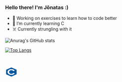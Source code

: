 ### Hello there! I'm Jônatas :)




- 🔭 Working on exercises to learn how to code better
- 🗿 I’m currently learning C
- ☠️ Currently strungling with it

<div>

![Anurag's GitHub stats](https://github-readme-stats.vercel.app/api?username=jonfabricio&show_icons=true&theme=dracula)

[![Top Langs](https://github-readme-stats.vercel.app/api/top-langs/?username=jonfabricio&layout=compact&show_icons=true&theme=dracula)](https://github.com/jonfabricio/github-readme-stats)

</div>


##



</div>

<div style="display: inline_block"><br>
  <img align="center" alt="Jon.C" height="30" width="40" src="https://raw.githubusercontent.com/devicons/devicon/master/icons/c/c-plain.svg">

</div>



